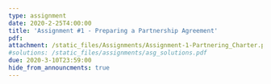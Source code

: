 ```yaml
---
type: assignment
date: 2020-2-25T4:00:00
title: 'Assignment #1 - Preparing a Partnership Agreement'
pdf: 
attachment: /static_files/Assignments/Assignment-1-Partnering_Charter.pdf
#solutions: /static_files/assignments/asg_solutions.pdf
due: 2020-3-10T23:59:00
hide_from_announcments: true
---
```


